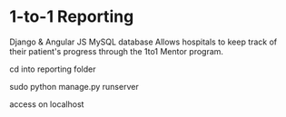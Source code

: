 1-to-1 Reporting
=================

Django & Angular JS
MySQL database
Allows hospitals to keep track of their patient's progress through the 1to1 Mentor program.

cd into reporting folder

sudo python manage.py runserver 

access on localhost
